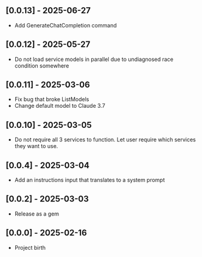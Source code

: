 ## [0.0.13] - 2025-06-27

- Add GenerateChatCompletion command

## [0.0.12] - 2025-05-27

- Do not load service models in parallel due to undiagnosed race condition somewhere

## [0.0.11] - 2025-03-06

- Fix bug that broke ListModels
- Change default model to Claude 3.7

## [0.0.10] - 2025-03-05

- Do not require all 3 services to function. Let user require which services they want to use.

## [0.0.4] - 2025-03-04

- Add an instructions input that translates to a system prompt

## [0.0.2] - 2025-03-03

- Release as a gem

## [0.0.0] - 2025-02-16

- Project birth
